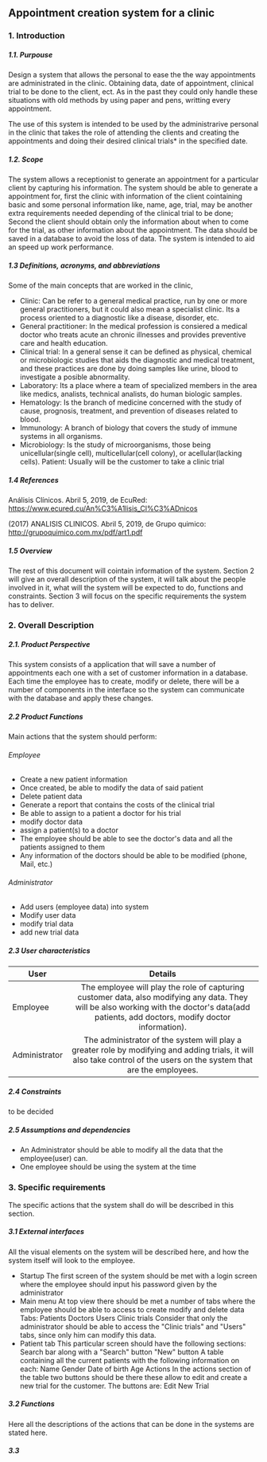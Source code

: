 ## Appointment creation system for a clinic
### 1. Introduction
##### 1.1. Purpouse
Design a system that allows the personal to ease the the way appointments are administrated in the clinic. Obtaining data, date of appointment, clinical trial to be done to the client, ect. As in the past they could only handle these situations with old methods by using paper and pens, writting every appointment.

The use of this system is intended to be used by the administrarive personal in the clinic that takes the role of attending the clients and creating the appointments and doing their desired clinical trials* in the specified date.
##### 1.2. Scope
The system allows a receptionist to generate an appointment for a particular client by capturing his information.
The system should be able to generate a appointment for, first the clinic with information of the client cointaining basic and some personal information like, name, age, trial, may be another extra requirements needed depending of the clinical trial to be done; Second the client should obtain only the information about when to come for the trial, as other information about the appointment.
The data should be saved in a database to avoid the loss of data.
The system is intended to aid an speed up work performance.

##### 1.3	Definitions, acronyms, and abbreviations
Some of the main concepts that are worked in the clinic,
* Clinic:
Can be refer to a general medical practice, run by one or more general practitioners, but it could also mean a specialist clinic.
Its a process oriented to a diagnostic like a disease, disorder, etc. 
* General practitioner:
In the medical profession is consiered a medical doctor who treats acute an chronic illnesses and provides preventive care and health education.
* Clinical trial:
In a general sense it can be defined as physical, chemical or microbiologic studies that aids the diagnostic and medical treatment, and these practices are done by doing samples like urine, blood to investigate a posible abnormality.
* Laboratory:
Its a place where a team of specialized members in the area like medics, analists, technical analists, do human biologic samples.
* Hematology:
Is the branch of medicine concerned with the study of cause, prognosis, treatment, and prevention of diseases related to blood.
* Immunology:
A branch of biology that covers the study of immune systems in all organisms.
* Microbiology:
Is the study of microorganisms, those being unicellular(single cell), multicellular(cell colony), or acellular(lacking cells).
Patient: 
Usually will be the customer to take a clinic trial
##### 1.4	References 
Análisis Clínicos. Abril 5, 2019, de EcuRed:
https://www.ecured.cu/An%C3%A1lisis_Cl%C3%ADnicos

(2017) ANALISIS CLINICOS. Abril 5, 2019, de Grupo quimico:
http://grupoquimico.com.mx/pdf/art1.pdf
##### 1.5	Overview
The rest of this document will cointain information of the system. 
Section 2 will give an overall description of the system, it will talk about the people involved in it, what will the system will be expected to do, functions and constraints.
Section 3 will focus on the specific requirements the system has to deliver.
### 2. Overall Description
##### 2.1. Product Perspective
This system consists of a application that will save a number of appointments each one with a set of customer information in a database.
Each time the employee has to create, modify or delete, there will be a number of components in the interface so the system can communicate with the database and apply these changes.
##### 2.2	Product Functions
Main actions that the system should perform:
###### Employee
* Create a new patient information
* Once created, be able to modify the data of said patient
* Delete patient data
* Generate a report that contains the costs of the clinical trial
* Be able to assign to a patient a doctor for his trial
* modify doctor data
* assign a patient(s) to a doctor
* The employee should be able to see the doctor's data and all the patients assigned to them
* Any information of the doctors should be able to be modified (phone, Mail, etc.)
###### Administrator
* Add users (employee data) into system
* Modify user data
* modify trial data
* add new trial data
##### 2.3	User characteristics
| User    | Details           |
| ------------- |:-------------:|
| Employee | The employee will play the role of capturing customer data, also modifying any data. They will be also working with the doctor's data(add patients, add doctors, modify doctor information). |
| Administrator   | The administrator of the system will play a greater role by modifying and adding trials, it will also take control of the users on the system that are the employees.  | 
##### 2.4	Constraints
to be decided
##### 2.5	Assumptions and dependencies
* An Administrator should be able to modify all the data that the employee(user) can.
* One employee should be using the system at the time
### 3.	Specific requirements
The specific actions that the system shall do will be described in this section.
##### 3.1 External interfaces
All the visual elements on the system will be described here, and how the system itself will look to the employee.
* Startup
The first screen of the system should be met with a login screen where the employee should input his password given by the administrator
* Main menu
At top view there should be met a number of tabs where the employee should be able to access to create modify and delete data
Tabs:
 Patients
 Doctors
 Users
 Clinic trials
Consider that only the administrator should be able to access the "Clinic trials" and "Users" tabs, since only him can modify this data.
* Patient tab
 This particular screen should have the following sections:
 Search bar along with a "Search" button
 "New" button
 A table containing all the current patients with the following information on each:
 Name
 Gender
 Date of birth
 Age
 Actions
 In the actions section of the table two buttons should be there these allow to edit and create a new trial for the customer.
 The buttons are:
 Edit
 New Trial
##### 3.2 Functions
Here all the descriptions of the actions that can be done in the systems are stated here.

##### 3.3 
